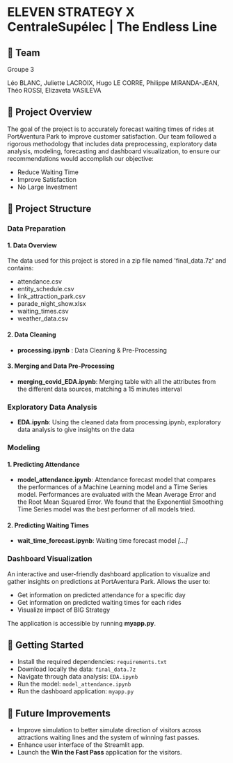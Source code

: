 # ELEVEN STRATEGY X CentraleSupélec | The Endless Line 


## :mega: Team

Groupe 3

Léo BLANC, Juliette LACROIX, Hugo LE CORRE, Philippe MIRANDA-JEAN, Théo ROSSI, Elizaveta VASILEVA


## :dart: Project Overview

The goal of the project is to accurately forecast waiting times of rides at PortAventura Park to improve customer satisfaction. Our team followed a rigorous methodology that includes data preprocessing, exploratory data analysis, modeling, forecasting and dashboard visualization, to ensure our recommendations would accomplish our objective:
* Reduce Waiting Time
* Improve Satisfaction
* No Large Investment


## :open_file_folder: Project Structure 


### Data Preparation

#### 1. Data Overview

The data used for this project is stored in a zip file named 'final_data.7z' and contains:
* attendance.csv
* entity_schedule.csv
* link_attraction_park.csv
* parade_night_show.xlsx
* waiting_times.csv
* weather_data.csv


#### 2. Data Cleaning

* **processing.ipynb** : Data Cleaning & Pre-Processing


#### 3. Merging and Data Pre-Processing

* **merging_covid_EDA.ipynb**: Merging table with all the attributes from the different data sources, matching a 15 minutes interval


### Exploratory Data Analysis

* **EDA.ipynb**: Using the cleaned data from processing.ipynb, exploratory data analysis to give insights on the data 


### Modeling



#### 1. Predicting Attendance

* **model_attendance.ipynb**: Attendance forecast model that compares the performances of a Machine Learning model and a Time Series model. Performances are evaluated with the Mean Average Error and the Root Mean Squared Error. We found that the Exponential Smoothing Time Series model was the best performer of all models tried. 

#### 2. Predicting Waiting Times

* **wait_time_forecast.ipynb**: Waiting time forecast model *[...]*


### Dashboard Visualization

An interactive and user-friendly dashboard application to visualize and gather insights on predictions at PortAventura Park. Allows the user to:
* Get information on predicted attendance for a specific day
* Get information on predicted waiting times for each rides
* Visualize impact of BIG Strategy

The application is accessible by running **myapp.py**. 


## :rocket: Getting Started

* Install the required dependencies: ```requirements.txt```
* Download locally the data: ```final_data.7z```
* Navigate through data analysis: ```EDA.ipynb```
* Run the model: ```model_attendance.ipynb```
* Run the dashboard application: ```myapp.py```

## :construction: Future Improvements

* Improve simulation to better simulate direction of visitors across attractions waiting lines and the system of winning fast passes.
* Enhance user interface of the Streamlit app.
* Launch the **Win the Fast Pass** application for the visitors.
